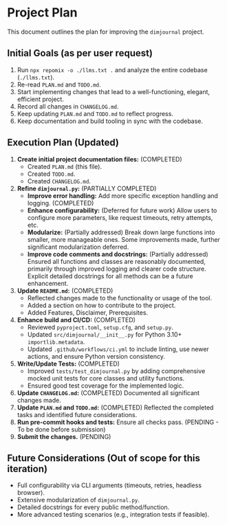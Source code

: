 # Project Plan

This document outlines the plan for improving the `dimjournal` project.

## Initial Goals (as per user request)

1.  Run `npx repomix -o ./llms.txt .` and analyze the entire codebase (`./llms.txt`).
2.  Re-read `PLAN.md` and `TODO.md`.
3.  Start implementing changes that lead to a well-functioning, elegant, efficient project.
4.  Record all changes in `CHANGELOG.md`.
5.  Keep updating `PLAN.md` and `TODO.md` to reflect progress.
6.  Keep documentation and build tooling in sync with the codebase.

## Execution Plan (Updated)

1.  **Create initial project documentation files:** (COMPLETED)
    *   Created `PLAN.md` (this file).
    *   Created `TODO.md`.
    *   Created `CHANGELOG.md`.
2.  **Refine `dimjournal.py`:** (PARTIALLY COMPLETED)
    *   **Improve error handling:** Add more specific exception handling and logging. (COMPLETED)
    *   **Enhance configurability:** (Deferred for future work) Allow users to configure more parameters, like request timeouts, retry attempts, etc.
    *   **Modularize:** (Partially addressed) Break down large functions into smaller, more manageable ones. Some improvements made, further significant modularization deferred.
    *   **Improve code comments and docstrings:** (Partially addressed) Ensured all functions and classes are reasonably documented, primarily through improved logging and clearer code structure. Explicit detailed docstrings for all methods can be a future enhancement.
3.  **Update `README.md`:** (COMPLETED)
    *   Reflected changes made to the functionality or usage of the tool.
    *   Added a section on how to contribute to the project.
    *   Added Features, Disclaimer, Prerequisites.
4.  **Enhance build and CI/CD:** (COMPLETED)
    *   Reviewed `pyproject.toml`, `setup.cfg`, and `setup.py`.
    *   Updated `src/dimjournal/__init__.py` for Python 3.10+ `importlib.metadata`.
    *   Updated `.github/workflows/ci.yml` to include linting, use newer actions, and ensure Python version consistency.
5.  **Write/Update Tests:** (COMPLETED)
    *   Improved `tests/test_dimjournal.py` by adding comprehensive mocked unit tests for core classes and utility functions.
    *   Ensured good test coverage for the implemented logic.
6.  **Update `CHANGELOG.md`:** (COMPLETED) Documented all significant changes made.
7.  **Update `PLAN.md` and `TODO.md`:** (COMPLETED) Reflected the completed tasks and identified future considerations.
8.  **Run pre-commit hooks and tests:** Ensure all checks pass. (PENDING - To be done before submission)
9.  **Submit the changes.** (PENDING)

## Future Considerations (Out of scope for this iteration)
*   Full configurability via CLI arguments (timeouts, retries, headless browser).
*   Extensive modularization of `dimjournal.py`.
*   Detailed docstrings for every public method/function.
*   More advanced testing scenarios (e.g., integration tests if feasible).
